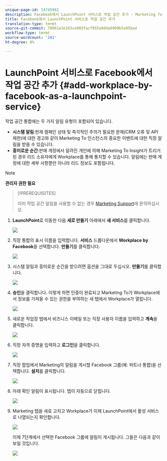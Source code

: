 ```yaml
---
unique-page-id: 14745982
description: Facebook에서 LaunchPoint 서비스로 작업 공간 추가 - Marketing To Docs - 제품 설명서
title: Facebook에서 LaunchPoint 서비스로 작업 공간 추가
translation-type: tm+mt
source-git-commit: 78961a3e163ce903facf955a9dda6909b5e85bad
workflow-type: tm+mt
source-wordcount: '281'
ht-degree: 0%

---
```



# LaunchPoint 서비스로 Facebook에서 작업 공간 추가 {#add-workplace-by-facebook-as-a-launchpoint-service}

작업 공간 통합에는 두 가지 알림 유형이 포함되어 있습니다.

* **시스템 알림**:현재 캠페인 상태 및 즉각적인 주의가 필요한 문제(CRM 오류 및 API 제한)에 대한 경고와 같이 Marketing To 인스턴스의 중요한 이벤트에 대한 직장 알림을 받을 수 있습니다.
* **흥미로운 순간**:판매 계정에서 알려진 개인에 의해 Marketing To Insight가 트리거된 경우 리드 소유자에게 Workplace를 통해 통지할 수 있습니다. 알림에는 판매 계정에 대한 세부 사항뿐만 아니라 리드 정보도 포함됩니다.

>[!NOTE]
>
>**관리자 권한 필요**

>[!PREREQUISITES]
>
>이미 작업 공간 알림을 사용할 수 없는 경우 [Marketing Support](https://nation.marketo.com/t5/Support/ct-p/Support)에 문의하십시오.

1. **LaunchPoint**&#x200B;로 이동한 다음 **새로 만들기** 아래에서 **새 서비스**&#x200B;를 클릭합니다.

   ![](assets/image2017-11-27-14-3a13-3a18-1.png)

1. 직장 통합의 표시 이름을 입력합니다. **서비스** 드롭다운에서 **Workplace by Facebook**&#x200B;을 선택합니다. **만들기**&#x200B;를 클릭합니다.

   ![](assets/newservice.png)

1. 시스템 알림과 흥미로운 순간을 받으려면 옵션을 그대로 두십시오. **만들기**&#x200B;를 클릭합니다.

   ![](assets/create.png)

1. **승인**&#x200B;을 클릭합니다. 이렇게 하면 인증이 완료되고 Marketing To가 Workplace에서 정보를 가져올 수 있는 권한을 부여하는 새 탭에서 Workplace가 열립니다.

   ![](assets/authorize.png)

1. 새로운 작업장 탭에서 비즈니스 이메일 또는 직장 사용자 이름을 입력하고 **계속**&#x200B;을 클릭합니다.

   ![](assets/workplacelogin.png)

1. 직장 자격 증명을 입력하고 **로그인**&#x200B;을 클릭합니다.

   ![](assets/workplacelogininfo.png)

1. 직장 팝업에서 Marketing의 알림을 게시할 Facebook 그룹(예: 파트너 통합)을 선택합니다. **설치**&#x200B;를 클릭합니다.

   ![](assets/installmarketo.png)

1. 아래 확인 알림이 표시됩니다. 탭이 자동으로 닫힙니다.

   ![](assets/success.png)

1. Marketing 탭을 새로 고치고 Workplace가 이제 LaunchPoint에서 활성 서비스로 나열되는지 확인합니다.

   ![](assets/confirm.png)

   이제 7단계에서 선택한 Facebook 그룹에 알림이 게시됩니다. 그들은 다음과 같이 보일 것입니다.

   ![](assets/example.png)
